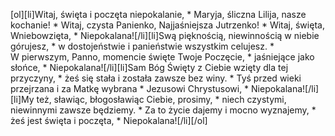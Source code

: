[ol][li]Witaj, święta i poczęta niepokalanie, * Maryja, śliczna Lilija, nasze kochanie! * Witaj, czysta Panienko, Najjaśniejsza Jutrzenko! * Witaj, święta, Wniebowzięta, * Niepokalana![/li][li]Swą pięknością, niewinnością w niebie górujesz, * w dostojeństwie i panieństwie wszystkim celujesz. * W pierwszym, Panno, momencie święte Twoje Poczęcie, * jaśniejące jako słońce, * Niepokalana![/li][li]Sam Bóg Święty z Ciebie wzięty dla tej przyczyny, * żeś się stała i została zawsze bez winy. * Tyś przed wieki przejrzana i za Matkę wybrana * Jezusowi Chrystusowi, * Niepokalana![/li][li]My też, sławiąc, błogosławiąc Ciebie, prosimy, * niech czystymi, niewinnymi zawsze będziemy. * Za to życie dajemy i mocno wyznajemy, * żeś jest święta i poczęta, * Niepokalana![/li][/ol]